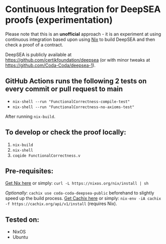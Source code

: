 # Continuous Integration for DeepSEA proofs (experimentation)

Please note that this is an **unofficial** approach - it is an experiment at using continuous integration based upon using [Nix](https://nixos.org/) to build DeepSEA and then check a proof of a contract.

DeepSEA is publicly available at https://github.com/certikfoundation/deepsea (or with minor tweaks at https://github.com/Coda-Coda/deepsea-1).

## GitHub Actions runs the following 2 tests on every commit or pull request to main
 - `nix-shell --run "FunctionalCorrectness-compile-test"`
 - `nix-shell --run "FunctionalCorrectness-no-axioms-test"`

After running `nix-build`.

## To develop or check the proof locally:
1. `nix-build`
2. `nix-shell`
3. `coqide FunctionalCorrectness.v`

## Pre-requisites:

[Get Nix here](https://nixos.org/download.html) or simply: `curl -L https://nixos.org/nix/install | sh`

_Optionally_:
 `cachix use coda-coda-deepsea-public` beforehand to slightly speed up the build process. [Get Cachix here](https://docs.cachix.org/installation.html) or simply: `nix-env -iA cachix -f https://cachix.org/api/v1/install` (requires Nix).

## Tested on:
 - NixOS
 - Ubuntu